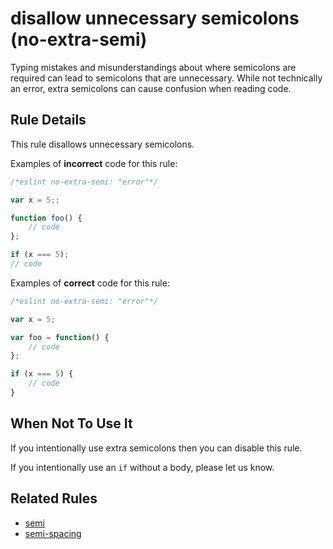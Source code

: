 # disallow unnecessary semicolons (no-extra-semi)

Typing mistakes and misunderstandings about where semicolons are required can lead to semicolons that are unnecessary. While not technically an error, extra semicolons can cause confusion when reading code.

## Rule Details

This rule disallows unnecessary semicolons.

Examples of **incorrect** code for this rule:

```js
/*eslint no-extra-semi: "error"*/

var x = 5;;

function foo() {
    // code
};

if (x === 5);
// code

```

Examples of **correct** code for this rule:

```js
/*eslint no-extra-semi: "error"*/

var x = 5;

var foo = function() {
    // code
};

if (x === 5) {
    // code
}
```

## When Not To Use It

If you intentionally use extra semicolons then you can disable this rule.

If you intentionally use an `if` without a body, please let us know.

## Related Rules

* [semi](semi.md)
* [semi-spacing](semi-spacing.md)
